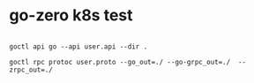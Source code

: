 # go-zero k8s test

```shell

goctl api go --api user.api --dir .

goctl rpc protoc user.proto --go_out=./ --go-grpc_out=./  --zrpc_out=./

```